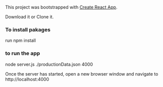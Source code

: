 This project was bootstrapped with [Create React App](https://github.com/facebook/create-react-app).

Download it or Clone it.

### To install pakages

run npm install

### to run the app

node server.js ./productionData.json 4000

Once the server has started, open a new browser window and navigate to http://localhost:4000
